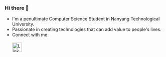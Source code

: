 ### Hi there 👋

- I'm a penultimate Computer Science Student in Nanyang Technological University.
- Passionate in creating technologies that can add value to people's lives.
- Connect with me:
  <br>
  <br>
  <a href="https://www.linkedin.com/in/goh-hong-yi-369053229/">
    <img src="https://upload.wikimedia.org/wikipedia/commons/c/ca/LinkedIn_logo_initials.png" alt="LinkedIn Logo" width="30" height="auto"/>
  </a>





<!--
**hyhyzxc/hyhyzxc** is a ✨ _special_ ✨ repository because its `README.md` (this file) appears on your GitHub profile.

Here are some ideas to get you started:

- 🔭 I’m currently working on ...
- 🌱 I’m currently learning ...
- 👯 I’m looking to collaborate on ...
- 🤔 I’m looking for help with ...
- 💬 Ask me about ...
- 📫 How to reach me: ...
- 😄 Pronouns: ...
- ⚡ Fun fact: ...
-->
